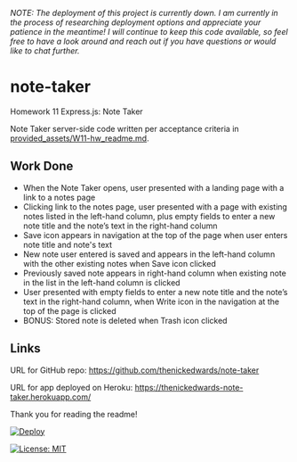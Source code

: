 _NOTE: The deployment of this project is currently down. I am currently in the process of researching deployment options and appreciate your patience in the meantime! I will continue to keep this code available, so feel free to have a look around and reach out if you have questions or would like to chat further._

# note-taker
Homework 11 Express.js: Note Taker

Note Taker server-side code written per acceptance criteria in [provided_assets/W11-hw_readme.md](/provided_assets/W11-hw_readme.md).

## Work Done
* When the Note Taker opens, user presented with a landing page with a link to a notes page
* Clicking link to the notes page, user presented with a page with existing notes listed in the left-hand column, plus empty fields to enter a new note title and the note’s text in the right-hand column
* Save icon appears in navigation at the top of the page when user enters note title and note's text
* New note user entered is saved and appears in the left-hand column with the other existing notes when Save icon clicked
* Previously saved note appears in right-hand column when existing note in the list in the left-hand column is clicked
* User presented with empty fields to enter a new note title and the note’s text in the right-hand column, when Write icon in the navigation at the top of the page is clicked
* BONUS: Stored note is deleted when Trash icon clicked

## Links
URL for GitHub repo: https://github.com/thenickedwards/note-taker

URL for app deployed on Heroku: https://thenickedwards-note-taker.herokuapp.com/


Thank you for reading the readme!



[![Deploy](https://www.herokucdn.com/deploy/button.svg)](https://thenickedwards-note-taker.herokuapp.com/)

[![License: MIT](https://img.shields.io/badge/License-MIT-blue.svg)](https://opensource.org/licenses/MIT)
